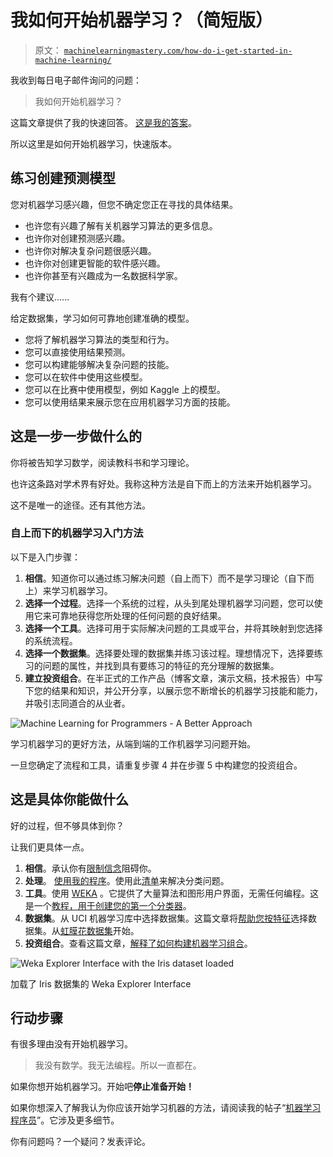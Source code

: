 # 我如何开始机器学习？（简短版）

> 原文： [`machinelearningmastery.com/how-do-i-get-started-in-machine-learning/`](https://machinelearningmastery.com/how-do-i-get-started-in-machine-learning/)

我收到每日电子邮件询问的问题：

> 我如何开始机器学习？

这篇文章提供了我的快速回答。 [这是我的答案](http://machinelearningmastery.com/machine-learning-for-programmers/)。

所以这里是如何开始机器学习，快速版本。

## 练习创建预测模型

您对机器学习感兴趣，但您不确定您正在寻找的具体结果。

*   也许您有兴趣了解有关机器学习算法的更多信息。
*   也许你对创建预测感兴趣。
*   也许你对解决复杂问题很感兴趣。
*   也许你对创建更智能的软件感兴趣。
*   也许你甚至有兴趣成为一名数据科学家。

我有个建议......

给定数据集，学习如何可靠地创建准确的模型。

*   您将了解机器学习算法的类型和行为。
*   您可以直接使用结果预测。
*   您可以构建能够解决复杂问题的技能。
*   您可以在软件中使用这些模型。
*   您可以在比赛中使用模型，例如 Kaggle 上的模型。
*   您可以使用结果来展示您在应用机器学习方面的技能。

## 这是一步一步做什么的

你将被告知学习数学，阅读教科书和学习理论。

也许这条路对学术界有好处。我称这种方法是自下而上的方法来开始机器学习。

这不是唯一的途径。还有其他方法。

### 自上而下的机器学习入门方法

以下是入门步骤：

1.  **相信**。知道你可以通过练习解决问题（自上而下）而不是学习理论（自下而上）来学习机器学习。
2.  **选择一个过程**。选择一个系统的过程，从头到尾处理机器学习问题，您可以使用它来可靠地获得您所处理的任何问题的良好结果。
3.  **选择一个工具**。选择可用于实际解决问题的工具或平台，并将其映射到您选择的系统流程。
4.  **选择一个数据集**。选择要处理的数据集并练习该过程。理想情况下，选择要练习的问题的属性，并找到具有要练习的特征的充分理解的数据集。
5.  **建立投资组合**。在半正式的工作产品（博客文章，演示文稿，技术报告）中写下您的结果和知识，并公开分享，以展示您不断增长的机器学习技能和能力，并吸引志同道合的从业者。

![Machine Learning for Programmers - A Better Approach](https://3qeqpr26caki16dnhd19sv6by6v-wpengine.netdna-ssl.com/wp-content/uploads/2015/08/Machine-Learning-for-Programmers-A-Better-Approach-e1439699675138.png)

学习机器学习的更好方法，从端到端的工作机器学习问题开始。

一旦您确定了流程和工具，请重复步骤 4 并在步骤 5 中构建您的投资组合。

## 这是具体你能做什么

好的过程，但不够具体到你？

让我们更具体一点。

1.  **相信**。承认你有[限制信念](http://machinelearningmastery.com/what-is-holding-you-back-from-your-machine-learning-goals/)阻碍你。
2.  **处理**。 [使用我的程序](http://machinelearningmastery.com/process-for-working-through-machine-learning-problems/)。使用此[清单](http://machinelearningmastery.com/machine-learning-checklist/)来解决分类问题。
3.  **工具**。使用 [WEKA](http://machinelearningmastery.com/what-is-the-weka-machine-learning-workbench/) 。它提供了大量算法和图形用户界面，无需任何编程。这是一个[教程，用于创建您的第一个分类器](http://machinelearningmastery.com/how-to-run-your-first-classifier-in-weka/)。
4.  **数据集**。从 UCI 机器学习库中选择数据集。这篇文章将[帮助您按特征](http://machinelearningmastery.com/practice-machine-learning-with-small-in-memory-datasets-from-the-uci-machine-learning-repository/)选择数据集。从[虹膜花数据集](https://archive.ics.uci.edu/ml/datasets/Iris)开始。
5.  **投资组合**。查看这篇文章，[解释了如何构建机器学习组合](http://machinelearningmastery.com/build-a-machine-learning-portfolio/)。

![Weka Explorer Interface with the Iris dataset loaded](https://3qeqpr26caki16dnhd19sv6by6v-wpengine.netdna-ssl.com/wp-content/uploads/2014/02/weka-explorer.png)

加载了 Iris 数据集的 Weka Explorer Interface

## 行动步骤

有很多理由没有开始机器学习。

> 我没有数学。我无法编程。所以一直都在。

如果你想开始机器学习。开始吧**停止准备开始！**

如果你想深入了解我认为你应该开始学习机器的方法，请阅读我的帖子“[机器学习程序员](http://machinelearningmastery.com/machine-learning-for-programmers/)”。它涉及更多细节。

你有问题吗？一个疑问？发表评论。